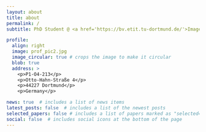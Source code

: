 ```yaml
---
layout: about
title: about
permalink: /
subtitle: PhD Student @ <a href='https://bv.etit.tu-dortmund.de/'>Image Analysis Group</a>

profile:
  align: right
  image: prof_pic2.jpg
  image_circular: true # crops the image to make it circular
  blob: true
  address: >
    <p>P1-O4-213</p>
    <p>Otto-Hahn-Straße 4</p>
    <p>44227 Dortmund</p>
    <p>Germany</p>

news: true  # includes a list of news items
latest_posts: false  # includes a list of the newest posts
selected_papers: false # includes a list of papers marked as "selected={true}"
social: false  # includes social icons at the bottom of the page
---
```


